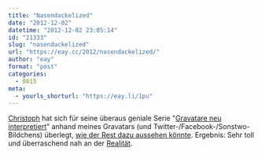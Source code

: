 ```yaml
---
title: "Nasendackelized"
date: "2012-12-02"
datetime: "2012-12-02 23:05:14"
id: "21333"
slug: "nasendackelized"
url: "https://eay.cc/2012/nasendackelized/"
author: "eay"
format: "post"
categories:
  - 0815
meta:
  - yourls_shorturl: "https://eay.li/1pu"
---
```


[Christoph](http://www.nasendackel.de/) hat sich für seine überaus geniale Serie "[Gravatare neu interpretiert](http://www.nasendackel.de/tag/gravatar/)" anhand meines Gravatars (und Twitter-/Facebook-/Sonstwo-Bildchens) überlegt, [wie der Rest dazu aussehen könnte](http://www.nasendackel.de/2012/12/02/gravatare-interpretiert-heute-eay/). Ergebnis: Sehr toll und überraschend nah an der [Realität](http://d.pr/i/K0wx).
